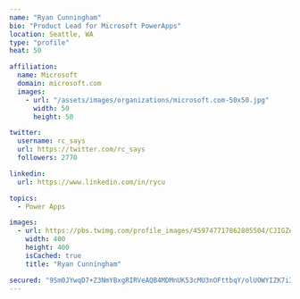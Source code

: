 ```yaml
---
name: "Ryan Cunningham"
bio: "Product Lead for Microsoft PowerApps"
location: Seattle, WA
type: "profile"
heat: 50

affiliation:
  name: Microsoft
  domain: microsoft.com
  images:
    - url: "/assets/images/organizations/microsoft.com-50x50.jpg"
      width: 50
      height: 50

twitter:
  username: rc_says
  url: https://twitter.com/rc_says
  followers: 2770

linkedin:
  url: https://www.linkedin.com/in/rycu

topics:
  - Power Apps

images:
  - url: https://pbs.twimg.com/profile_images/459747717862805504/CJIGZejd_400x400.png
    width: 400
    height: 400
    isCached: true
    title: "Ryan Cunningham"

secured: "9Sm0JYwqD7+Z3NmYBxgRIRVeAQB4MDMnUK53cMU3nOFttbqY/olUOWYIZK7i3qsxC/6nUuLQLZmq5M+Zw2KZKUrdEaE+0K9B8Fo2acZhlTry6mBPUpz7bwikCmIBWc1tdhQJ4b9qgYsyAd2u151XtwgZEGzC47+b3v5yO2nDpTzxcpRVdLz5se8Xcps8WxF4XQLSc1eT/l8A4zVWyAKYlye6KQ/dBTo8xD0F60Ko738ZZtWQj0ycoE0eLdSjBYQ6+yFTQbBuG7FU0FU0++fV5p+P5FFxaxytMVyaBE57JrPAzBkad0ZvhyWMKN2tCZ/2Wgsvj3kk/YBoIW1U1VfXxEdWzVcxBdrWwCmLy8Xov6+a38ApMxT1mf++JQ77d1xwuApyn0P85/sEjhwCzElq9D79e0zsIO/P2wJ53cSHr2c=;dcF047FHPQl+yNv7+SFOew=="
---
```


